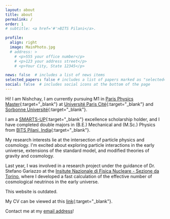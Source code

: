 ```yaml
---
layout: about
title: about
permalink: /
order: 1
# subtitle: <a href='#'>BITS Pilani</a>.

profile:
  align: right
  image: MainPhoto.jpg
  # address: >
    # <p>555 your office number</p>
    # <p>123 your address street</p>
    # <p>Your City, State 12345</p>

news: false  # includes a list of news items
selected_papers: false # includes a list of papers marked as "selected={true}"
social: false  # includes social icons at the bottom of the page
---
```


Hi! I am Nishchay, I am currently pursuing M1 in [Paris Physics Master](http://www.parisphysicsmaster.com/home.html){:target="\_blank"} at [Université Paris Cité](https://u-paris.fr/){:target="\_blank"} and [Sorbonne Université](https://www.sorbonne-universite.fr/){:target="\_blank"}. 

I am a [SMARTS-UP](https://mobility.smarts-up.fr/){:target="\_blank"} excellence scholarship holder, and I have completed double majors in (B.E.) Mechanical and (M.Sc.) Physics from [BITS Pilani, India](https://www.bits-pilani.ac.in/){:target="\_blank"}. 

My research interests lie at the intersection of particle physics and cosmology. I'm excited about exploring particle interactions in the early universe, extensions of the standard model, and modified theories of gravity and cosmology.

<!-- Thesis at Allen -->
Last year, I was involved in a research project under the guidance of Dr. Stefano Gariazzo at the [Insitute Nazionale di Fisica Nucleare - Sezione da Torino](https://www.to.infn.it/), where I developed a fast calculation of the effective number of cosmological neutrinos in the early universe.

This website is outdated.
<!-- Thesis at EPFL -->
<!-- Recently, I worked on my Master's thesis at INFN, Turin studying non-instantaneous neutrino decoupling and calculating distortions in neutrino distributions due to electron-positron annihilation. -->

<!-- NMA TAs -->

<!-- I most recently parcipated at the [Neuromatch Academy](https://www.neuromatchacademy.org/), a summer school on computational neuroscience. I worked on various computational tools and their applications for real-world neuroscience problems. 
I also worked on the [Human Connectome Project (HCP)](https://www.humanconnectome.org/study/hcp-young-adult/data-releases) dataset to analyze neural patterns in face and shape recognition in the human brain.

I previously worked at the [RWTH Aachen University](https://www.rwth-aachen.de/go/id/a/?lidx=1) as a research intern analyzing protein engineering techniques using machine learning tools. Specifically, I explored directed evolution, a method of selection based on natural evolution to filter specific biophysical properties of the proteins. -->

My CV can be viewed at this [link](https://drive.google.com/file/d/15WvYW2uXrZENuuVtfVnxrHJLXu5k-j1S/view?usp=sharing){:target="\_blank"}.

Contact me at my [email address](mailto:nishchay.vora@gmail.com)!
